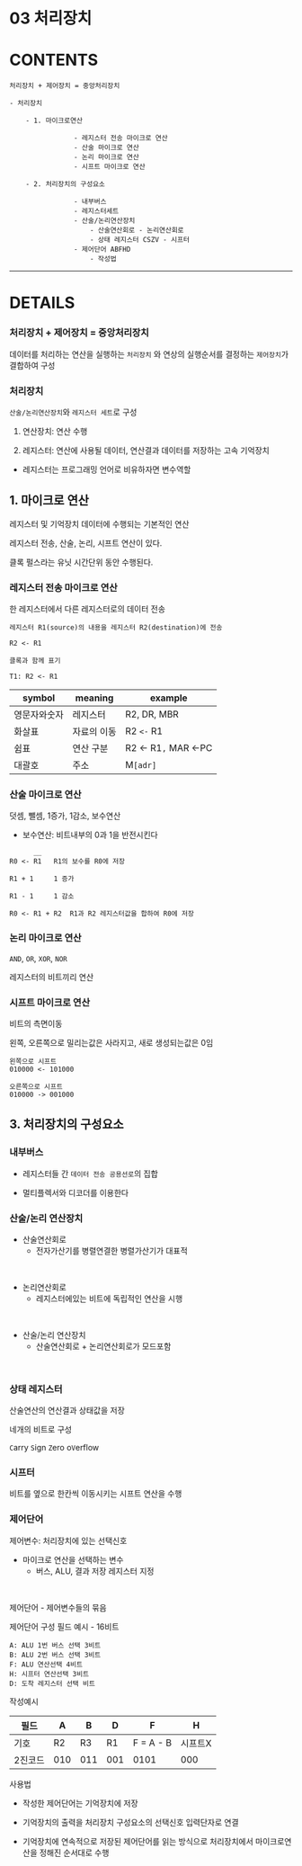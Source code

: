 # 03 처리장치

# CONTENTS

    처리장치 + 제어장치 = 중앙처리장치

    - 처리장치

        - 1. 마이크로연산
                    
                    - 레지스터 전송 마이크로 연산
                    - 산술 마이크로 연산
                    - 논리 마이크로 연산
                    - 시프트 마이크로 연산
        
        - 2. 처리장치의 구성요소
                    
                    - 내부버스
                    - 레지스터세트
                    - 산술/논리연산장치
                        - 산술연산회로 - 논리연산회로
                        - 상태 레지스터 CSZV - 시프터
                    - 제어단어 ABFHD 
                        - 작성법

---

# DETAILS

### 처리장치 + 제어장치 = 중앙처리장치

데이터를 처리하는 연산을 실행하는 `처리장치` 와 연상의 실행순서를 결정하는 `제어장치`가 결합하여 구성


### 처리장치

`산술/논리연산장치`와 `레지스터 세트`로 구성

1. 연산장치: 연산 수행

2. 레지스터: 연산에 사용될 데이터, 연산결과 데이터를 저장하는 고속 기억장치

- 레지스터는 프로그래밍 언어로 비유하자면 변수역할

## 1. 마이크로 연산

레지스터 및 기억장치 데이터에 수행되는 기본적인 연산

레지스터 전송, 산술, 논리, 시프트 연산이 있다.

클록 펄스라는 유닛 시간단위 동안 수행된다.

### 레지스터 전송 마이크로 연산

한 레지스터에서 다른 레지스터로의 데이터 전송


```
레지스터 R1(source)의 내용을 레지스터 R2(destination)에 전송

R2 <- R1
```
```
클록과 함께 표기

T1: R2 <- R1
```

|symbol|meaning|example|
|--|--|--|
|영문자와숫자|레지스터|R2, DR, MBR|
|화살표|자료의 이동|R2 `<-` R1|
|쉼표|연산 구분|R2 <- R1`,` MAR <-PC |
|대괄호|주소|M`[adr]`|

### 산술 마이크로 연산

덧셈, 뺄셈, 1증가, 1감소, 보수연산

- 보수연산: 비트내부의 0과 1을 반전시킨다

```
      __
R0 <- R1   R1의 보수를 R0에 저장

R1 + 1     1 증가

R1 - 1     1 감소

R0 <- R1 + R2  R1과 R2 레지스터값을 합하여 R0에 저장
```

### 논리 마이크로 연산

`AND`, `OR`, `XOR`, `NOR`

레지스터의 비트끼리 연산

### 시프트 마이크로 연산

비트의 측면이동

왼쪽, 오른쪽으로 밀리는값은 사라지고,
새로 생성되는값은 0임

```
왼쪽으로 시프트
010000 <- 101000 

오른쪽으로 시프트
010000 -> 001000 
```


## 3. 처리장치의 구성요소


### 내부버스

- 레지스터들 간 `데이터 전송 공용선로`의 집합

- 멀티플렉서와 디코더를 이용한다

### 산술/논리 연산장치

- 산술연산회로
    - 전자가산기를 병렬연결한 병렬가산기가 대표적

<br>

- 논리연산회로
    - 레지스터에있는 비트에 독립적인 연산을 시행

<br>

- 산술/논리 연산장치
    - 산술연산회로 + 논리연산회로가 모드포함


<br>

### 상태 레지스터


산술연산의 연산결과 상태값을 저장

네개의 비트로 구성

`C`arry
`S`ign
`Z`ero
o`V`erflow

### 시프터

비트를 옆으로 한칸씩 이동시키는 시프트 연산을 수행

### 제어단어

제어변수: 
 처리장치에 있는 선택신호
- 마이크로 연산을 선택하는 변수
    - 버스, ALU, 결과 저장 레지스터 지정

<br>


제어단어 - 제어변수들의 묶음


제어단어 구성 필드 예시 - 16비트
```
A: ALU 1번 버스 선택 3비트
B: ALU 2번 버스 선택 3비트
F: ALU 연산선택 4비트
H: 시프터 연산선택 3비트
D: 도착 레지스터 선택 비트
```

작성예시

|필드|A|B|D|F|H|
|---|---|---|---|---|---|
|기호|R2|R3|R1|F = A - B|시프트X|
|2진코드|010|011|001|0101|000|

사용법

- 작성한 제어단어는 기억장치에 저장

- 기억장치의 출력을 처리장치 구성요소의 선택신호 입력단자로 연결
- 기억장치에 연속적으로 저장된 제어단어를 읽는 방식으로 처리장치에서 마이크로연산을 정해진 순서대로 수행
